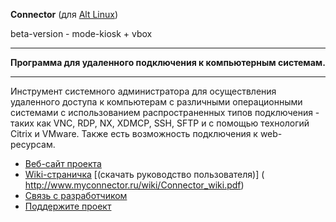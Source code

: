 **Connector** (для [Alt Linux](http://www.altlinux.ru/))

beta-version - mode-kiosk + vbox
_ _ _ _ _ _ _ _ _ _ _ _ _ _ _ _ _ _ _ _ _ _ _ _ _ _ _ _ _ _ _ _ _ _ _ _ 
**Программа для удаленного подключения к компьютерным системам.**
_ _ _ _ _ _ _ _ _ _ _ _ _ _ _ _ _ _ _ _ _ _ _ _ _ _ _ _ _ _ _ _ _ _ _ _ 
Инструмент системного администратора для осуществления удаленного доступа к компьютерам с различными операционными системами с использованием распространенных типов подключения - таких как VNC, RDP, NX, XDMCP, SSH, SFTP и с помощью технологий Citrix и VMware. Также есть возможность подключения к web-ресурсам.

* [Веб-сайт проекта](http://www.myconnector.ru)
* [Wiki-страничка](http://wiki.myconnector.ru) [(скачать руководство пользователя)] ( http://www.myconnector.ru/wiki/Connector_wiki.pdf)
* [Связь с разработчиком](mailto:ek@myconnector.ru)
* [Поддержите проект](http://www.myconnector.ru/donate.html)
